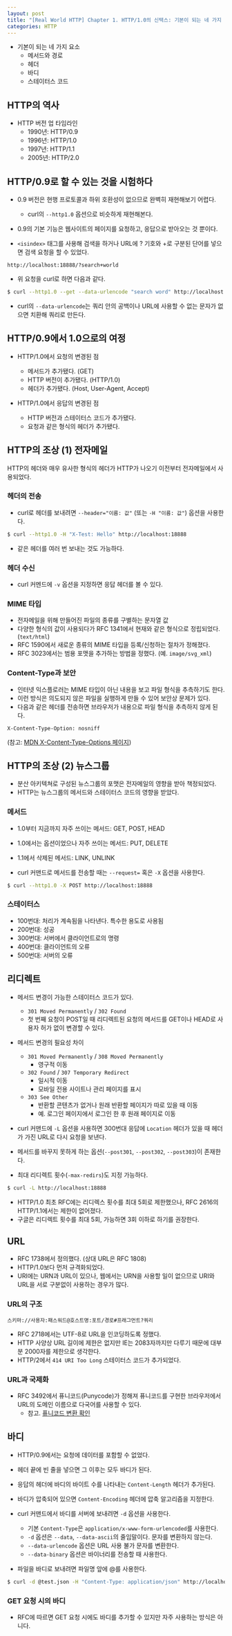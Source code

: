 ```yaml
---
layout: post
title: "[Real World HTTP] Chapter 1. HTTP/1.0의 신택스: 기본이 되는 네 가지 요소"
categories: HTTP
---
```


* 기본이 되는 네 가지 요소
    * 메서드와 경로
    * 헤더
    * 바디
    * 스테이터스 코드

## HTTP의 역사

* HTTP 버전 업 타임라인
    * 1990년: HTTP/0.9
    * 1996년: HTTP/1.0
    * 1997년: HTTP/1.1
    * 2005년: HTTP/2.0

## HTTP/0.9로 할 수 있는 것을 시험하다

* 0.9 버전은 현행 프로토콜과 하위 호환성이 없으므로 완벽히 재현해보기 어렵다.
    * curl의 ```--http1.0``` 옵션으로 비슷하게 재현해본다.

* 0.9의 기본 기능은 웹사이트의 페이지를 요청하고, 응답으로 받아오는 것 뿐이다.
* ```<isindex>``` 태그를 사용해 검색을 하거나 URL에 ? 기호와 +로 구분된 단어를 넣으면 검색 요청을 할 수 있었다.

```
http://localhost:18888/?search+world
```

* 위 요청을 curl로 하면 다음과 같다.

```bash
$ curl --http1.0 --get --data-urlencode "search word" http://localhost:18888
```

* curl의 ```--data-urlencode```는 쿼리 안의 공백이나 URL에 사용할 수 없는 문자가 없으면 치환해 쿼리로 만든다.

## HTTP/0.9에서 1.0으로의 여정

* HTTP/1.0에서 요청의 변경된 점
    * 메서드가 추가됐다. (GET)
    * HTTP 버전이 추가됐다. (HTTP/1.0)
    * 헤더가 추가됐다. (Host, User-Agent, Accept)

* HTTP/1.0에서 응답의 변경된 점
    * HTTP 버전과 스테이터스 코드가 추가됐다.
    * 요청과 같은 형식의 헤더가 추가됐다.

## HTTP의 조상 (1) 전자메일

HTTP의 헤더와 매우 유사한 형식의 헤더가 HTTP가 나오기 이전부터 전자메일에서 사용되었다.

### 헤더의 전송

* curl로 헤더를 보내려면 ```--header="이름: 값"``` (또는 ```-H "이름: 값"```) 옵션을 사용한다.

```bash
$ curl --http1.0 -H "X-Test: Hello" http://localhost:18888
```

* 같은 헤더를 여러 번 보내는 것도 가능하다.

### 헤더 수신

* curl 커멘드에 ```-v``` 옵션을 지정하면 응답 헤더를 볼 수 있다.

### MIME 타입

* 전자메일을 위해 만들어진 파일의 종류를 구별하는 문자열 값
* 다양한 형식의 값이 사용되다가 RFC 1341에서 현재와 같은 형식으로 정립되었다. (```text/html```)
* RFC 1590에서 새로운 종류의 MIME 타입을 등록/신청하는 절차가 정해졌다.
* RFC 3023에서는 범용 포맷을 추가하는 방법을 정했다. (예. ```image/svg_xml```)

### Content-Type과 보안

* 인터넷 익스플로러는 MIME 타입이 아닌 내용을 보고 파일 형식을 추측하기도 한다.
* 이런 방식은 의도되지 않은 파일을 실행하게 만들 수 있어 보안상 문제가 있다.
* 다음과 같은 헤더를 전송하면 브라우저가 내용으로 파일 형식을 추측하지 않게 된다.

```
X-Content-Type-Option: nosniff
```

(참고: [MDN X-Content-Type-Options 페이지](https://developer.mozilla.org/en-US/docs/Web/HTTP/Headers/X-Content-Type-Options))

## HTTP의 조상 (2) 뉴스그룹

* 분산 아키텍쳐로 구성된 뉴스그룹의 포맷은 전자메일의 영향을 받아 책정되었다.
* HTTP는 뉴스그룹의 메서드와 스테이터스 코드의 영향을 받았다.

### 메서드

* 1.0부터 지금까지 자주 쓰이는 메서드: GET, POST, HEAD
* 1.0에서는 옵션이었으나 자주 쓰이는 메서드: PUT, DELETE
* 1.1에서 삭제된 메서드: LINK, UNLINK

* curl 커맨드로 메서드를 전송할 때는 ```--request=``` 혹은 ```-X``` 옵션을 사용한다.

```bash
$ curl --http1.0 -X POST http://localhost:18888
```

### 스테이터스

* 100번대: 처리가 계속됨을 나타낸다. 특수한 용도로 사용됨
* 200번대: 성공
* 300번대: 서버에서 클라이언트로의 명령
* 400번대: 클라이언트의 오류
* 500번대: 서버의 오류

## 리디렉트

* 메서드 변경이 가능한 스테이터스 코드가 있다.
    * ```301 Moved Permanently``` / ```302 Found```
    * 첫 번째 요청이 POST일 때 리디렉트된 요청의 메서드를 GET이나 HEAD로 사용자 허가 없이 변경할 수 있다.

* 메서드 변경의 필요성 차이
    * ```301 Moved Permanently``` / ```308 Moved Permanently```
        * 영구적 이동
    * ```302 Found``` / ```307 Temporary Redirect```
        * 일시적 이동
        * 모바일 전용 사이트나 관리 페이지를 표시
    * ```303 See Other```
        * 반환할 콘텐츠가 없거나 원래 반환할 페이지가 따로 있을 때 이동
        * 예. 로그인 페이지에서 로그인 한 후 원래 페이지로 이동

* curl 커맨드에 ```-L``` 옵션을 사용하면 300번대 응답에 ```Location``` 헤더가 있을 때 헤더가 가진 URL로 다시 요청을 보낸다.
* 메서드를 바꾸지 못하게 하는 옵션(```--post301```, ```--post302```, ```--post303```)이 존재한다.
* 최대 리디렉트 횟수(```-max-redirs```)도 지정 가능하다.

```bash
$ curl -L http://localhost:18888
```

* HTTP/1.0 최초 RFC에는 리디렉스 횟수를 최대 5회로 제한했으나, RFC 2616의 HTTP/1.1에서는 제한이 없어졌다.
* 구글은 리디렉트 횟수를 최대 5회, 가능하면 3회 이하로 하기를 권장한다.

## URL

* RFC 1738에서 정의했다. (상대 URL은 RFC 1808)
* HTTP/1.0보다 먼저 규격화되었다.
* URI에는 URN과 URL이 있으나, 웹에서는 URN을 사용할 일이 없으므로 URI와 URL을 서로 구분없이 사용하는 경우가 많다.

### URL의 구조

```
스키마://사용자:패스워드@호스트명:포트/경로#프래그먼트?쿼리
```

* RFC 2718에서는 UTF-8로 URL을 인코딩하도록 정했다.
* HTTP 사양상 URL 길이에 제한은 없지만 IE는 2083자까지만 다루기 때문에 대부분 2000자를 제한으로 생각한다.
* HTTP/2에서 ```414 URI Too Long``` 스테이터스 코드가 추가되었다.

### URL과 국제화

* RFC 3492에서 퓨니코드(Punycode)가 정해져 퓨니코드를 구현한 브라우저에서 URL의 도메인 이름으로 다국어를 사용할 수 있다.
    * 참고. [퓨니코드 변환 확인](https://www.punycoder.com)

## 바디

* HTTP/0.9에서는 요청에 데이터를 포함할 수 없었다.
* 헤더 끝에 빈 줄을 넣으면 그 이후는 모두 바디가 된다.
* 응답의 헤더에 바디의 바이트 수를 나타내는 ```Content-Length``` 헤더가 추가된다.
* 바디가 압축되어 있으면 ```Content-Encoding``` 헤더에 압축 알고리즘을 지정한다.

* curl 커맨드에서 바디를 서버에 보내려면 ```-d``` 옵션을 사용한다.
    * 기본 ```Content-Type```은 ```application/x-www-form-urlencoded```를 사용한다.
    * ```-d``` 옵션은 ```--data```, ```--data-ascii```의 줄임말이다. 문자를 변환하지 않는다.
    * ```--data-urlencode``` 옵션은 URL 사용 불가 문자를 변환한다.
    * ```--data-binary``` 옵션은 바이너리를 전송할 때 사용한다.
* 파일을 바디로 보내려면 파일명 앞에 @를 사용한다.

```bash
$ curl -d @test.json -H "Content-Type: application/json" http://localhost:18888
```

### GET 요청 시의 바디

* RFC에 따르면 GET 요청 시에도 바디를 추가할 수 있지만 자주 사용하는 방식은 아니다.